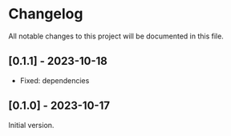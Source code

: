 # Changelog

All notable changes to this project will be documented in this file.

## [0.1.1] - 2023-10-18
- Fixed: dependencies

## [0.1.0] - 2023-10-17
Initial version.